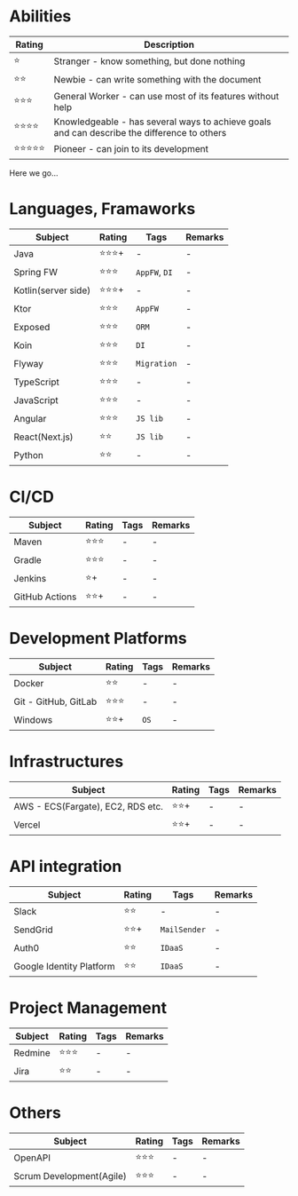 # Abilities
|Rating|Description|
|---|---|
|⭐|Stranger - know something, but done nothing|
|⭐⭐|Newbie - can write something with the document|
|⭐⭐⭐|General Worker - can use most of its features without help|
|⭐⭐⭐⭐|Knowledgeable - has several ways to achieve goals and can describe the difference to others|
|⭐⭐⭐⭐⭐|Pioneer - can join to its development |

Here we go...

# Languages, Framaworks
|Subject|Rating|Tags|Remarks|
|---|---|---|---|
|Java                   |⭐⭐⭐+    |-|-|
|Spring FW              |⭐⭐⭐     |`AppFW`, `DI`|-|
|Kotlin(server side)    |⭐⭐⭐+    |-|-|
|Ktor                   |⭐⭐⭐     |`AppFW`|-|
|Exposed                |⭐⭐⭐     |`ORM`|-|
|Koin                   |⭐⭐⭐     |`DI`|-|
|Flyway                 |⭐⭐⭐     |`Migration`|-|
|TypeScript             |⭐⭐⭐     |-|-|
|JavaScript             |⭐⭐⭐     |-|-|
|Angular                |⭐⭐⭐     |`JS lib`|-|
|React(Next.js)         |⭐⭐       |`JS lib`|-|
|Python                 |⭐⭐       |-|-|


# CI/CD
|Subject|Rating|Tags|Remarks|
|---|---|---|---|
|Maven|⭐⭐⭐|-|-|
|Gradle|⭐⭐⭐|-|-|
|Jenkins|⭐+|-|-|
|GitHub Actions|⭐⭐+|-|-|


# Development Platforms
|Subject|Rating|Tags|Remarks|
|---|---|---|---|
|Docker|⭐⭐|-|-|
|Git - GitHub, GitLab|⭐⭐⭐|-|-|
|Windows|⭐⭐+|`OS`|-|


# Infrastructures
|Subject|Rating|Tags|Remarks|
|---|---|---|---|
|AWS - ECS(Fargate), EC2, RDS etc.|⭐⭐+|-|-|
|Vercel|⭐⭐+|-|-|


# API integration
|Subject|Rating|Tags|Remarks|
|---|---|---|---|
|Slack|⭐⭐|-|-|
|SendGrid|⭐⭐+|`MailSender`|-|
|Auth0|⭐⭐|`IDaaS`|-|
|Google Identity Platform|⭐⭐|`IDaaS`|-|


# Project Management
|Subject|Rating|Tags|Remarks|
|---|---|---|---|
|Redmine|⭐⭐⭐|-|-|
|Jira|⭐⭐|-|-|


# Others
|Subject|Rating|Tags|Remarks|
|---|---|---|---|
|OpenAPI|⭐⭐⭐|-|-|
|Scrum Development(Agile)|⭐⭐⭐|-|-|